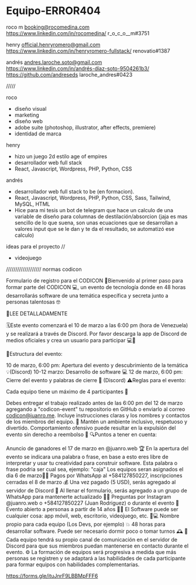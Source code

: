 # Equipo-ERROR404

roco m
booking@rocomedina.com
https://www.linkedin.com/in/rocomedina/
r_o_c_o__m#3751

henry
official.henryromero@gmail.com
https://www.linkedin.com/in/henryromero-fullstack/
renovatio#1387

andrés
andres.laroche.soto@gmail.com 
https://www.linkedin.com/in/andrés-díaz-soto-9504261b3/
https://github.com/andreseds 
laroche_andres#0423

/////

roco
- diseño visual
- marketing
- diseño web 
- adobe suite (photoshop, illustrator, after effects, premiere)
- identidad de marca

henry
- hizo un juego 2d estilo age of empires
- desarrollador web full stack
- React, Javascript, Wordpress, PHP, Python, CSS

andrés
- desarrollador web full stack to be (en formacion).
- React, Javascript, Wordpress, PHP, Python, CSS, Sass, Tailwind, MySQL, HTML
- Hice para mi tesis un bot de telegram que hace un calculo de una variable de diseño para columnas de destilación/absorcion (jaja es mas sencillo de lo que suena, son unas ecuaciones que se desarrollan a valores input que se le dan y te da el resultado, se automatizó ese calculo)

ideas para el proyecto //
- videojuego 


/////////////////// normas codicon

Formulario de registro para el CODICON
🚀Bienvenido al primer paso para formar parte del CODICON 💻, un evento de tecnología donde en 48 horas desarrollarás software de una temática específica y secreta junto a personas talentosas 🤓

📌LEE DETALLADAMENTE

🗓️Este evento comenzará el 10 de marzo a las 6:00 pm (hora de Venezuela) y se realizará a través de Discord. Por favor descarga la app de Discord de medios oficiales y crea un usuario para participar 💻📱

📆Estructura del evento:

10 de marzo, 6:00 pm: Apertura del evento y descubrimiento de la temática 💡(Discord)
10-12 marzo: Desarrollo de software 💻
12 de marzo, 6:00 pm: Cierre del evento y palabras de cierre 🎉 (Discord)
⚠️Reglas para el evento:

Cada equipo tiene un máximo de 4 participantes 💪

Debes entregar el trabajo realizado antes de las 6:00 pm del 12 de marzo agregando a "codicon-event" tu repositorio en GitHub o enviarlo al correo codicon@juanro.me. Incluye instrucciones claras y los nombres y contactos de los miembros del equipo. 📩
Mantén un ambiente inclusivo, respetuoso y divertido. Comportamiento ofensivo puede resultar en la expulsión del evento sin derecho a reembolso 💬
🔍Puntos a tener en cuenta:

Anuncio de ganadores el 17 de marzo en @juanro.web 🏆
En la apertura del evento se indicara una palabra o frase, en base a esto eres libre de interpretar y usar tu creatividad para construir software. Esta palabra o frase podria ser cual sea, ejemplo: "caja"
Los equipos seran asignados el dia 6 de marzo👋🏻
Pagos por WhatsApp al +584127850227, inscripciones cerradas el 8 de marzo 💰
Una vez pagado (5 USD), serás agregado al servidor de Discord 💬
Al llenar el formulario, serás agregado a un grupo de WhatsApp para mantenerte actualizado 💬📆
Preguntas por Instagram @juanro.web o +584127850227 (Juan Rodriguez) o durante el evento 💬
Evento abierto a personas a partir de 14 años 🧑‍💼
El Software puede ser cualquier cosa: app móvil, web, escritorio, videojuego, etc. 🚀💻
Nombre propio para cada equipo (Los Devs, por ejemplo) 💥
48 horas para desarrollar software. Puede ser necesario dormir poco o tomar turnos 🕰️
💬 Cada equipo tendrá su propio canal de comunicación en el servidor de Discord para que sus miembros puedan mantenerse en contacto durante el evento.
⚙️ La formación de equipos será progresiva a medida que más personas se registren y se adaptará a las habilidades de cada participante para formar equipos con habilidades complementarias.

https://forms.gle/ituJnrF9LBBMpFFF6 
